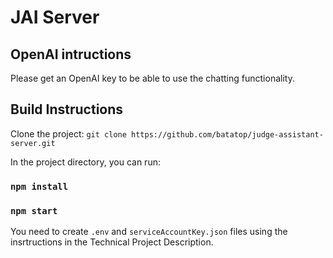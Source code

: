 # JAI Server

## OpenAI intructions

Please get an OpenAI key to be able to use the chatting functionality.

## Build Instructions

Clone the project: ```git clone https://github.com/batatop/judge-assistant-server.git```

In the project directory, you can run:

### `npm install`

### `npm start`

You need to create ```.env``` and ```serviceAccountKey.json``` files using the insrtructions in the Technical Project Description.